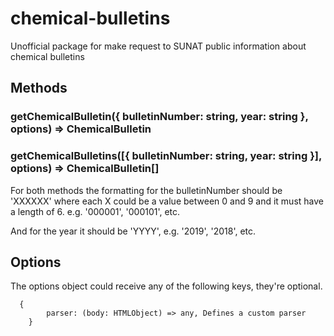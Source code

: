 # chemical-bulletins
Unofficial package for make request to SUNAT public information about chemical bulletins

## Methods

### getChemicalBulletin({ bulletinNumber: string, year: string }, options) => ChemicalBulletin 

### getChemicalBulletins([{ bulletinNumber: string, year: string }], options) => ChemicalBulletin[]

For both methods the formatting for the bulletinNumber should be 'XXXXXX' where each X could be a value between 0 and 9 and it must have a length of 6.
e.g. '000001', '000101', etc.

And for the year it should be 'YYYY', e.g. '2019', '2018', etc.

## Options

The options object could receive any of the following keys, they're optional.

```
  {
		parser: (body: HTMLObject) => any, Defines a custom parser
	}
```

